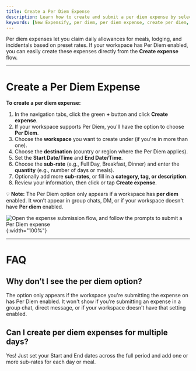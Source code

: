 ```yaml
---
title: Create a Per Diem Expense
description: Learn how to create and submit a per diem expense by selecting a workspace, destination, time period, and eligible sub-rates.
keywords: [New Expensify, per diem, per diem expense, create per diem, per diem submission, business travel, expensify per diem, meal reimbursement, travel expense, daily allowance]
---
```


Per diem expenses let you claim daily allowances for meals, lodging, and incidentals based on preset rates. If your workspace has Per Diem enabled, you can easily create these expenses directly from the **Create expense** flow.

---

# Create a Per Diem Expense

**To create a per diem expense:**

1. In the navigation tabs, click the green **+** button and click **Create expense**.
2. If your workspace supports Per Diem, you'll have the option to choose **Per Diem**.
3. Choose the **workspace** you want to create under (if you're in more than one).
4. Choose the **destination** (country or region where the Per Diem applies).
5. Set the **Start Date/Time** and **End Date/Time**.
6. Choose the **sub-rate** (e.g., Full Day, Breakfast, Dinner) and enter the **quantity** (e.g., number of days or meals).
7. Optionally add more **sub-rates**, or fill in a **category, tag, or description**.
8. Review your information, then click or tap **Create expense**.

💡 **Note:** The Per Diem option only appears if a workspace has **per diem** enabled. It won’t appear in group chats, DM, or if your workspace doesn't have **Per diem** enabled.

![Open the expense submission flow, and follow the prompts to submit a Per Diem expense]({{site.url}}/assets/images/perdiem_05.png){:width="100%"}

---

# FAQ

## Why don’t I see the per diem option?
The option only appears if the workspace you're submitting the expense on has Per Diem enabled. It won't show if you’re submitting an expense in a group chat, direct message, or if your workspace doesn't have that setting enabled.

## Can I create per diem expenses for multiple days?
Yes! Just set your Start and End dates across the full period and add one or more sub-rates for each day or meal.

